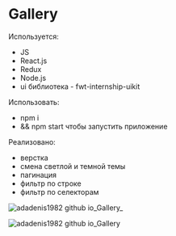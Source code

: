 # Gallery

Используется:

* JS
* React.js
* Redux
* Node.js
* ui библиотекa - fwt-internship-uikit

Использовать:
* npm i
* && npm start чтобы запустить приложение

Реализовано:
* верстка
* смена светлой и темной темы
* пагинация
* фильтр по строке
* фильтр по селекторам

![adadenis1982 github io_Gallery_](https://user-images.githubusercontent.com/72496042/185793706-9268fda8-69a4-4d33-b0cf-7183fb6da8da.png)

![adadenis1982 github io_Gallery](https://user-images.githubusercontent.com/72496042/185793684-2d596067-1106-447b-bb36-71f373a3a00b.png)



